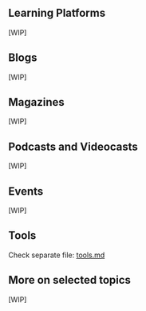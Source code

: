 ## Learning Platforms
[WIP]

## Blogs
[WIP]

## Magazines
[WIP]

## Podcasts and Videocasts
[WIP]

## Events
[WIP]

## Tools
Check separate file: [tools.md](./tools.md)

## More on selected topics
[WIP]